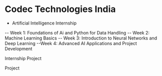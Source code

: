 # Codec Technologies India

- Artificial Intelligence Internship

-- Week 1: Foundations of Ai and Python for Data Handling
-- Week 2: Machine Learning Basics
-- Week 3: Introduction to Neural Networks and Deep Learning
--Week 4: Advanced AI Applications and Project Development

Internship Project

Project
